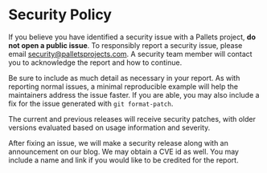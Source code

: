 # Security Policy

If you believe you have identified a security issue with a Pallets
project, **do not open a public issue**. To responsibly report a
security issue, please email security@palletsprojects.com. A security
team member will contact you to acknowledge the report and how to
continue.

Be sure to include as much detail as necessary in your report. As with
reporting normal issues, a minimal reproducible example will help the
maintainers address the issue faster. If you are able, you may also
include a fix for the issue generated with `git format-patch`.

The current and previous releases will receive security patches, with
older versions evaluated based on usage information and severity.

After fixing an issue, we will make a security release along with an
announcement on our blog. We may obtain a CVE id as well. You may
include a name and link if you would like to be credited for the report.
